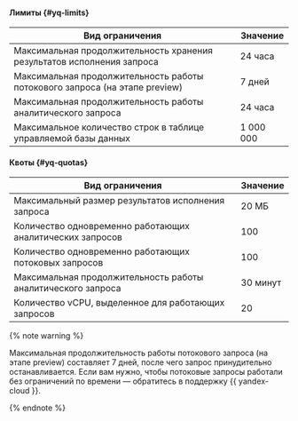 #### Лимиты {#yq-limits}

Вид ограничения | Значение
--- | ---
Максимальная продолжительность хранения результатов исполнения запроса | 24 часа
Максимальная продолжительность работы потокового запроса (на этапе preview) | 7 дней
Максимальная продолжительность работы аналитического запроса | 24 часа
Максимальное количество строк в таблице управляемой базы данных | 1 000 000

#### Квоты {#yq-quotas}

Вид ограничения | Значение
--- | ---
Максимальный размер результатов исполнения запроса | 20 МБ
Количество одновременно работающих аналитических запросов| 100
Количество одновременно работающих потоковых запросов| 100
Максимальная продолжительность работы аналитического запроса| 30 минут
Количество vCPU, выделенное для работающих запросов| 20

{% note warning %}

Максимальная продолжительность работы потокового запроса (на этапе preview) составляет 7 дней, после чего запрос принудительно останавливается. Если вам нужно, чтобы потоковые запросы работали без ограничений по времени — обратитесь в поддержку {{ yandex-cloud }}.

{% endnote %}
